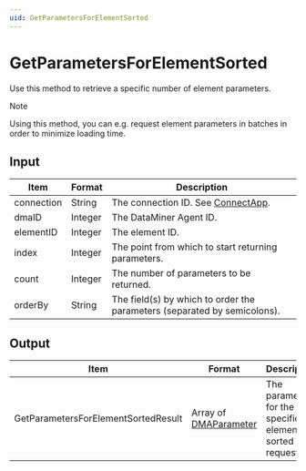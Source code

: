 ```yaml
---
uid: GetParametersForElementSorted
---
```


# GetParametersForElementSorted

Use this method to retrieve a specific number of element parameters.

> [!NOTE]
> Using this method, you can e.g. request element parameters in batches in order to minimize loading time.

## Input

| Item       | Format  | Description                                                                      |
|------------|---------|----------------------------------------------------------------------------------|
| connection | String  | The connection ID. See [ConnectApp](xref:ConnectApp). |
| dmaID      | Integer | The DataMiner Agent ID.                                                          |
| elementID  | Integer | The element ID.                                                                  |
| index      | Integer | The point from which to start returning parameters.                              |
| count      | Integer | The number of parameters to be returned.                                         |
| orderBy    | String  | The field(s) by which to order the parameters (separated by semicolons).         |

## Output

| Item | Format | Description |
|--|--|--|
| GetParametersForElementSortedResult | Array of [DMAParameter](xref:DMAParameter) | The parameters for the specified element, sorted as requested. |
